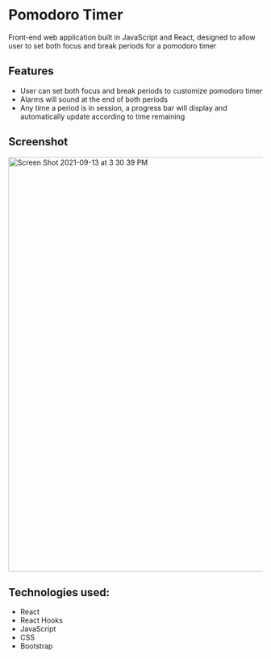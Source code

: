 # Pomodoro Timer

Front-end web application built in JavaScript and React, designed to allow user to set both focus and break periods for a pomodoro timer

## Features
* User can set both focus and break periods to customize pomodoro timer
* Alarms will sound at the end of both periods
* Any time a period is in session, a progress bar will display and automatically update according to time remaining

## Screenshot

<img width="821" alt="Screen Shot 2021-09-13 at 3 30 39 PM" src="https://user-images.githubusercontent.com/26908476/133152565-bf4c1121-9a8e-47be-93d8-5486ae5f5a00.png">

## Technologies used:
* React
* React Hooks
* JavaScript
* CSS
* Bootstrap

